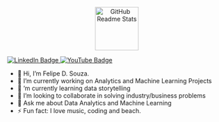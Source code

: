 <p align="center"><img width="100px" src="https://res.cloudinary.com/anuraghazra/image/upload/v1594908242/logo_ccswme.svg" align="center" alt="GitHub Readme Stats" /></p>
<div id="badges">
  <a href="https://www.linkedin.com/in/felipe-d-souza-171345265">
    <img src="https://img.shields.io/badge/LinkedIn-blue?style=for-the-badge&logo=linkedin&logoColor=white" alt="LinkedIn Badge"/>
  </a>
  <a href="https://www.youtube.com/channel/UCoBtLeFHDpG6YTkAhQ974gA">
    <img src="https://img.shields.io/badge/YouTube-red?style=for-the-badge&logo=youtube&logoColor=white" alt="YouTube Badge"/>
  </a>
</div>

- 👋 Hi, I’m Felipe D. Souza.
- 🔭 I’m currently working on Analytics and Machine Learning Projects
- 🌱 ’m currently learning data storytelling
- 👯 I’m looking to collaborate in solving industry/business problems
- 💬 Ask me about Data Analytics and Machine Learning
- ⚡ Fun fact: I love music, coding and beach.

